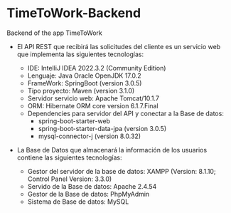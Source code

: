 # TimeToWork-Backend
Backend of the app TimeToWork

-	El API REST que recibirá las solicitudes del cliente es un servicio web que implementa las siguientes tecnologías:
    - IDE: IntelliJ IDEA 2022.3.2 (Community Edition)
    -	Lenguaje: Java Oracle OpenJDK 17.0.2
    -	FrameWork: SpringBoot (version 3.0.5)
    -	Tipo proyecto: Maven (version 3.1.0)
    -	Servidor servicio web: Apache Tomcat/10.1.7
    -	ORM: Hibernate ORM core version 6.1.7.Final
    -	Dependencies para servidor del API y conectar a la Base de datos:
          -	spring-boot-starter-web
          - spring-boot-starter-data-jpa (version 3.0.5)
          - mysql-connector-j (version 8.0.32)

-	La Base de Datos que almacenará la información de los usuarios contiene las siguientes tecnologías:
      -	Gestor del servidor de la base de datos: XAMPP (Version: 8.1.10; Control Panel Version: 3.3.0)
      -	Servido de la Base de datos: Apache 2.4.54
      -	Gestor de la Base de datos: PhpMyAdmin
      -	Sistema de Base de datos: MySQL

